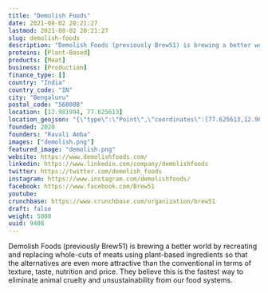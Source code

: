 ```yaml
---
title: "Demolish Foods"
date: 2021-08-02 20:21:27
lastmod: 2021-08-02 20:21:27
slug: demolish-foods
description: "Demolish Foods (previously Brew51) is brewing a better world by recreating and replacing whole-cuts of meats using plant-based ingredients so that the alternatives are even more attractive than the conventional in terms of texture, taste, nutrition and price. They believe this is the fastest way to eliminate animal cruelty and unsustainability from our food systems."
proteins: [Plant-Based]
products: [Meat]
business: [Production]
finance_type: []
country: "India"
country_code: "IN"
city: "Bengaluru"
postal_code: "560008"
location: [12.981994, 77.625613]
location_geojson: "{\"type\":\"Point\",\"coordinates\":[77.625613,12.981994]}"
founded: 2020
founders: "Ravali Amba"
images: ["demolish.png"]
featured_image: "demolish.png"
website: https://www.demolishfoods.com/
linkedin: https://www.linkedin.com/company/demolishfoods
twitter: https://twitter.com/demolish_foods
instagram: https://www.instagram.com/demolishfoods/
facebook: https://www.facebook.com/Brew51
youtube: 
crunchbase: https://www.crunchbase.com/organization/brew51
draft: false
weight: 5000
uuid: 9408
---
```

Demolish Foods (previously Brew51) is brewing a better world by recreating and replacing whole-cuts of meats using plant-based ingredients so that the alternatives are even more attractive than the conventional in terms of texture, taste, nutrition and price. They believe this is the fastest way to eliminate animal cruelty and unsustainability from our food systems.
